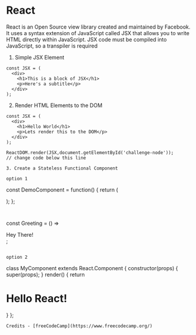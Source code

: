 # React

React is an Open Source view library created and maintained by Facebook. It uses a syntax extension of JavaScript called JSX that allows you to write HTML directly within JavaScript. JSX code must be compiled into JavaScript, so a transpiler is required


1. Simple JSX Element

```
const JSX = (
  <div>
    <h1>This is a block of JSX</h1>
    <p>Here's a subtitle</p>
  </div>
); 
```

2. Render HTML Elements to the DOM

```
const JSX = (
  <div>
    <h1>Hello World</h1>
    <p>Lets render this to the DOM</p>
  </div>
);

ReactDOM.render(JSX,document.getElementById('challenge-node'));
// change code below this line

3. Create a Stateless Functional Component

option 1
```
const DemoComponent = function() {
  return (
    <div className='customClass' />
  );
};
```


```
const Greeting = () => <div>Hey There!</div>;
```

option 2
```
class MyComponent extends React.Component {
  constructor(props) {
    super(props);
  }
  render() {
    return <div><h1>Hello React!</h1></div>
  }
};
```
Credits - [freeCodeCamp](https://www.freecodecamp.org/)